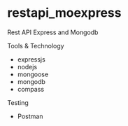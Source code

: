 # restapi_moexpress
Rest API Express and Mongodb

Tools & Technology

* expressjs 
* nodejs
* mongoose
* mongodb
* compass

Testing 

* Postman
